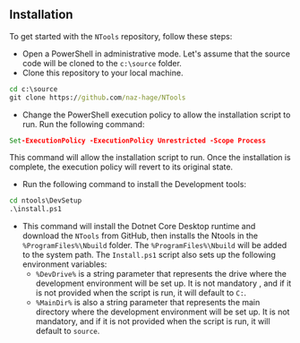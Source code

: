 
## Installation
To get started with the `NTools` repository, follow these steps:

- Open a PowerShell in administrative mode.  Let's assume that the source code will be cloned to the `c:\source` folder.
- Clone this repository to your local machine.
```cmd
cd c:\source
git clone https://github.com/naz-hage/NTools
```
- Change the PowerShell execution policy to allow the installation script to run. Run the following command:

```cmd
Set-ExecutionPolicy -ExecutionPolicy Unrestricted -Scope Process
```
    
This command will allow the installation script to run. Once the installation is complete, the execution policy will revert to its original state.


- Run the following command to install the Development tools:

```cmd
cd ntools\DevSetup
.\install.ps1
```
- This command will install the Dotnet Core Desktop runtime and download the `NTools` from GitHub, then installs the Ntools in the `%ProgramFiles%\Nbuild` folder.  The `%ProgramFiles%\Nbuild` will be added to the system path.  The `Install.ps1` script also sets up the following environment variables:
    - `%DevDrive%` is a string parameter that represents the drive where the development environment will be set up. It is not mandatory , and if it is not provided when the script is run, it will default to `C:`.
    - `%MainDir%` is also a string parameter that represents the main directory where the development environment will be set up. It is not mandatory, and if it is not provided when the script is run, it will default to `source`.
